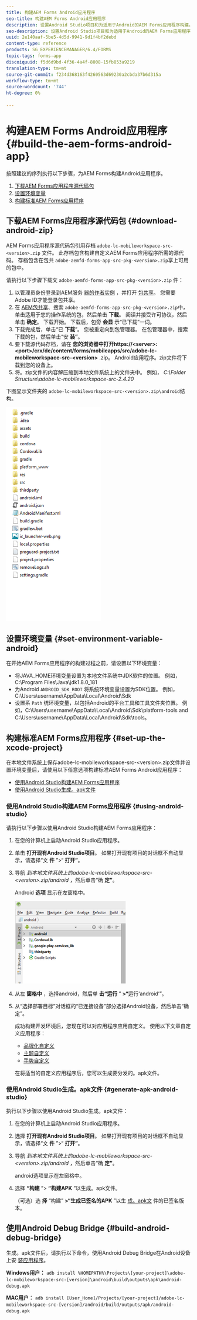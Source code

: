 ```yaml
---
title: 构建AEM Forms Android应用程序
seo-title: 构建AEM Forms Android应用程序
description: 设置Android Studio项目和为适用于Android的AEM Forms应用程序构建。apk文件的步骤
seo-description: 设置Android Studio项目和为适用于Android的AEM Forms应用程序构建。apk文件的步骤
uuid: 2e140aaf-5be5-4d5d-9941-9d1f4bf2debd
content-type: reference
products: SG_EXPERIENCEMANAGER/6.4/FORMS
topic-tags: forms-app
discoiquuid: f5d6d9bd-4f36-4a4f-8008-15fb853a9219
translation-type: tm+mt
source-git-commit: f234d368163f4260563d69230a2cbda37b6d315a
workflow-type: tm+mt
source-wordcount: '744'
ht-degree: 0%

---
```



# 构建AEM Forms Android应用程序 {#build-the-aem-forms-android-app}

按照建议的序列执行以下步骤，为AEM Forms构建Android应用程序。

1. [下载AEM Forms应用程序源代码包](#download-android-zip)
1. [设置环境变量](#set-environment-variable-android)
1. [构建标准AEM Forms应用程序](#set-up-the-xcode-project)

## 下载AEM Forms应用程序源代码包 {#download-android-zip}

AEM Forms应用程序源代码包引用存档 `adobe-lc-mobileworkspace-src-<version>.zip` 文件。 此存档包含构建自定义AEM Forms应用程序所需的源代码。 存档包含在包共 `adobe-aemfd-forms-app-src-pkg-<version>.zip`享上可用的包中。

请执行以下步骤下载文 `adobe-aemfd-forms-app-src-pkg-<version>.zip` 件：

1. 以管理员身份登录到AEM服务 [器的作者实例](http://localhost:4502/) ，并打开 [包共享](http://localhost:4502/crx/packageshare)。 您需要Adobe ID才能登录包共享。
1. 在 [AEM包共享](http://localhost:4502/crx/packageshare/login.html)、搜索 `adobe-aemfd-forms-app-src-pkg-<version>.zip`中，单击适用于您的操作系统的包，然后单击 **下载**。 阅读并接受许可协议，然后单击 **确定**。 下载开始。 下载后，包旁 **会显** 示“已下载”一词。
1. 下载完成后，单击“已 **下载**”。 您被重定向到包管理器。 在包管理器中，搜索下载的包，然后单击“安 **装”**。
1. 要下载源代码存档，请在 **您的浏览器中打开https://&lt;server>:&lt;port>/crx/de/content/forms/mobileapps/src/adobe-lc-mobileworkspace-src-&lt;version>** .zip。 Android应用程序。zip文件将下载到您的设备上。
1. 将。zip文件的内容解压缩到本地文件系统上的文件夹中。 例如， *C:\Folder Structure\adobe-lc-mobileworkspace-src-2.4.20*

下图显示文件夹的 `adobe-lc-mobileworkspace-src-<version>.zip\android`结构。

![zip_android_folder_structure](assets/zip_android_folder_structure.png)

## 设置环境变量 {#set-environment-variable-android}

在开始AEM Forms应用程序的构建过程之前，请设置以下环境变量：

* 将JAVA_HOME环境变量设置为本地文件系统中JDK软件的位置。 例如，C:\Program Files\Java\jdk1.8.0_181
* 为Android `ANDROID_SDK_ROOT` 将系统环境变量设置为SDK位置。 例如，C:\Users\username\AppData\Local\Android\Sdk
* 设置系 `Path` 统环境变量，以包括Android的平台工具和工具文件夹位置。 例如，C:\Users\username\AppData\Local\Android\Sdk\platform-tools and C:\Users\username\AppData\Local\Android\Sdk\tools。

## 构建标准AEM Forms应用程序 {#set-up-the-xcode-project}

在本地文件系统上保存adobe-lc-mobileworkspace-src-&lt;version>.zip文件并设置环境变量后，请使用以下任意选项构建标准AEM Forms Android应用程序：

* [使用Android Studio构建AEM Forms应用程序](#using-android-studio)
* [使用Android Studio生成。apk文件](#generate-apk-android-studio)

### 使用Android Studio构建AEM Forms应用程序 {#using-android-studio}

请执行以下步骤以使用Android Studio构建AEM Forms应用程序：

1. 在您的计算机上启动Android Studio应用程序。
1. 单击 **打开现有Android Studio项目**。 如果打开现有项目的对话框不自动显示，请选择“文 **件** ”>“ **打开”**。
1. 导航 *到本地文件系统上的adobe-lc-mobileworkspace-src-&lt;version>.zip/android* ，然后单击“确 **定”**。

   Android **选项** 显示在左窗格中。

   ![android_folder_studio](assets/android_folder_studio.png)

1. 从左 **窗格中** ，选择android，然后单 **击“运行** ” **>“**&#x200B;运行‘android’”。
1. 从“选择部署目标”对话框的“已连接设备”部分选择Android设备，然后单击“确定”。

   成功构建开发环境后，您现在可以对应用程序应用自定义。 使用以下文章自定义应用程序：

   * [品牌化自定义](/help/forms/using/branding-customization.md)
   * [主题自定义](/help/forms/using/theme-customization.md)
   * [手势自定义](/help/forms/using/gesture-customization.md)

   在将适当的自定义应用程序后，您可以生成要分发的。apk文件。

### 使用Android Studio生成。apk文件 {#generate-apk-android-studio}

执行以下步骤以使用Android Studio生成。apk文件：

1. 在您的计算机上启动Android Studio应用程序。
1. 选择 **打开现有Android Studio项目**。 如果打开现有项目的对话框不自动显示，请选择“文 **件** ”>“ **打开”**。
1. 导航 *到本地文件系统上的adobe-lc-mobileworkspace-src-&lt;version>.zip/android* ，然后单击“确 **定”**。

   android选项显示在左窗格中。

1. 选择 **“构建** ”> **“构建APK** ”以生成。apk文件。

   （可选）选 **择** “构建” **>“生成已签名的APK** ”以生 [成。apk文](https://developer.android.com/studio/publish/app-signing) 件的已签名版本。

## 使用Android Debug Bridge {#build-android-debug-bridge}

生成。apk文件后，请执行以下命令，使用Android Debug Bridge在Android设备上安 [装应用程序](https://developer.android.com/tools/help/adb.html)。

**Windows用户：** `adb install %HOMEPATH%\Projects\[your-project]\adobe-lc-mobileworkspace-src-[version]\android\build\outputs\apk\android-debug.apk`

**MAC用户：** `adb install [User_Home]/Projects/[your-project]/adobe-lc-mobileworkspace-src-[version]/android/build/outputs/apk/android-debug.apk`
